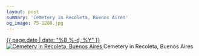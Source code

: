 ```yaml
---
layout: post
summary: 'Cemetery in Recoleta, Buenos Aires'
og_image: 75-1280.jpg
---
```


<p>
 <time>
  <a href="/75">
   {{ page.date | date: "%B %-d, %Y" }}
  </a>
 </time>
 <a href="/75">
  <img alt="Cemetery in Recoleta, Buenos Aires" sizes="(min-width: 700px) 50vw, calc(100vw - 2rem)" src="{{ site.assets_url }}/75-640.jpg" srcset="{{ site.assets_url }}/75-1280.jpg 1280w, {{ site.assets_url }}/75-960.jpg 960w, {{ site.assets_url }}/75-640.jpg 640w, {{ site.assets_url }}/75-320.jpg 320w"/>
 </a>
 <span>
  Cemetery in Recoleta, Buenos Aires
 </span>
</p>
